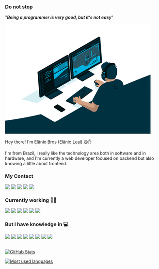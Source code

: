 ### Do not stop
"***Being a programmer is very good, but it's not easy***"

 ![Programer](./asset/coding.gif)

Hey there! I'm Elânio Bros (Elânio Leal) 😄✋

I'm from Brazil, I really like the technology area both in software and in hardware, and I'm currently a web developer focused on backend but also knowing a little about frontend.

### My Contact
 [<img src="https://img.shields.io/badge/LinkedIn-0077B5?style=for-the-badge&logo=linkedin&logoColor=white" />](https://www.linkedin.com/in/el%C3%A2nio-leal-alves-5503b2186/) 
[<img src = "https://img.shields.io/badge/instagram-%23E4405F.svg?&style=for-the-badge&logo=instagram&logoColor=white">](https://www.instagram.com/elaniobros/) 
[<img src = "https://img.shields.io/badge/Stack_Overflow-FE7A16?style=for-the-badge&logo=stack-overflow&logoColor=white">](https://stackoverflow.com/users/13290552/el%c3%a2nio)
[<img src = "https://img.shields.io/badge/Stack_Overflow_Portugu%C3%AAs-FE7A16?style=for-the-badge&logo=stack-overflow&logoColor=white">](https://pt.stackoverflow.com/users/149196/el%c3%a2nio#)
[<img src="https://img.shields.io/badge/elaniobros@hotmail-blue?style=for-the-badge&logo=microsoft&logoColor=white" />](mailto:elaniobros@hotmail.com)

### Currently working 👨‍💻
<div>
 <img src="https://img.shields.io/badge/PHP-777BB4?style=for-the-badge&logo=php&logoColor=white"/>
 <img src="https://img.shields.io/badge/JavaScript-F7DF1E?style=for-the-badge&logo=javascript&logoColor=black"/>
 <img src="https://img.shields.io/badge/Html5-orange?style=for-the-badge&logo=html5&logoColor=white"/>
 <img src="https://img.shields.io/badge/css3-yellow?style=for-the-badge&logo=css3&logoColor=white"/>
 <img src="https://img.shields.io/badge/mysql-blue?style=for-the-badge&logo=mysql&logoColor=orange"/>
 <img src="https://img.shields.io/badge/Docker-2CA5E0?style=for-the-badge&logo=docker&logoColor=white"/>
</div>

### But I have knowledge in 💻
<div>
 <img width="40"  src="https://cdn.jsdelivr.net/gh/devicons/devicon/icons/php/php-plain.svg" />
 <img width="40" src="https://cdn.jsdelivr.net/gh/devicons/devicon/icons/html5/html5-plain.svg" />
 <img width="40" src="https://cdn.jsdelivr.net/gh/devicons/devicon/icons/css3/css3-plain.svg" />
 <img width="40" src="https://cdn.jsdelivr.net/gh/devicons/devicon/icons/javascript/javascript-plain.svg" />
 <img width="40" src="https://cdn.jsdelivr.net/gh/devicons/devicon/icons/mysql/mysql-original.svg" />
 <img width="40" src="https://cdn.jsdelivr.net/gh/devicons/devicon/icons/docker/docker-original.svg" />
 <img width="40" src="https://cdn.jsdelivr.net/gh/devicons/devicon/icons/apache/apache-original-wordmark.svg" />
 <img width="40" src="https://cdn.jsdelivr.net/gh/devicons/devicon/icons/bash/bash-original.svg" />
</div>
<br>

<a href="https://github.com/Elanio-Bros">

![GitHub Stats](https://github-readme-stats.vercel.app/api?username=elanio-bros&hide_border=true&show_icons=true&include_all_commits=false&count_private=true&line_height=24&text_color=ffffff&icon_color=ffffff&bg_color=0,4691FA,E34F39&title_color=ffffff)

![Most used languages](https://github-readme-stats.vercel.app/api/top-langs/?username=elanio-bros&hide=html&hide_border=true&card_width=320&layout=compact&langs_count=4&text_color=ffffff&icon_color=ffffff&bg_color=0,4691FA,E34F39&title_color=ffffff)
</a>
